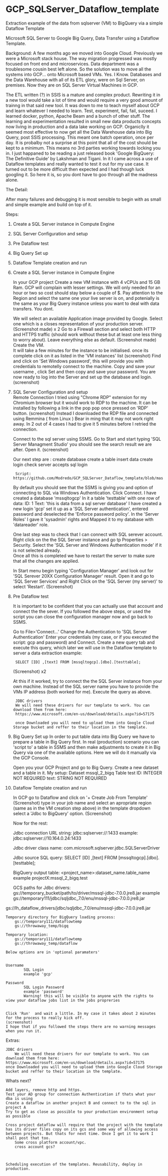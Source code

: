 # GCP_SQLServer_Dataflow_template

Extraction example of the data from sqlserver (VM) to BigQuery via a simple Dataflow Template

Microsoft SQL Server to Google Big Query, Data Transfer using a Dataflow Template. 

Background:
A few months ago we moved into Google Cloud. Previously we were a Microsoft stack house. The way migration progressed was mostly focused on front end and microservices. Data department was a troublesome cousin best left alone. So the solution was to move all the systems into GCP... onto Microsoft based VMs. Yes. I Know. 
Databases and the Data Warehouse with all of its ETL glory, were on Sql Server, on premises. Now they are on SQL Server Virtual Machines in GCP. 

The ETL written (?) in SSIS is a mature and complex product. Rewriting it in a new tool would take a lot of time and would require a very good amount of trainng in that said new tool. It was down to me to teach myself about GCP and learn whatever I needed to learn. Test, experiment, fail, fail, suceed. I learned docker, python, Apache Beam and a bunch of other stuff. The learning and experimentation resulted in small new data products concepts now living in production and a data lake working on GCP. 
Organiclly it seemed most effective to now get all the Data Warehouse data into Big Query, post SSIS processing. This meant one batch operation, once per day. 
It is probalby not a surprise at this point that all of the cost should be kept to a minimum. This means no 3rd parties working towards locking you in. I just happaned to be reading a just released book 'Google BigQuery: The Definitive Guide' by Lakshman and Tigani. In it I came across a use of Dataflow templates and really wanted to test it out for my use case. It turned out to be more difficult then expected and I had though luck googling it. So here it is, so you dont have to goo through all the madness alone. 

The Detail: 

After many failures and debugging it is most sensible to begin with as small and simple example and build on top of it. 

Steps:
1. Create a SQL Server instance in Compute Engine
2. SQL Server Configuration and setup 
3. Pre Dataflow test 
4. Big Query Set up 
5. Dataflow Template creation and run 


1.	Create a SQL Server instance in Compute Engine
		
	In your GCP project Create a new VM instance with 4 vCPUs and 15 GB Ram. GCP will complain with lesser settings. We will only needed for an hour or two so cost should stay below a couple of $. Pay attention to the Region and select the same one your live server is on, and potenially is the same as your Big Query instance unless you want to deal with data transfers. You dont. 
	
	We will select an available Application image provided by Google. Select one which is a closes representation of your production server. 
	(Screenshot made) x 2
	Go to a Firewall section and select both HTTP and HTTPS traffic (should work without these but at least one less thing to worry about). Leave everything else as default. 
	(Screenshot made) 
	Create the VM. 	
	It will take a few minutes for the instance to be initialised. once its complete click on it as listed in the 'VM instances' list
	(screenshot)
	Find and click on 'Set Windows password', this will provide you with credentials to remotelly connect to the machine. Copy and save your username , click Set and then copy and save your password. You are now ready to log into the Server and set up the database and login. 
		(screenshot)
		
		
		
		
2. SQL Server Configuration and setup 	
	Remote Connection 
		I tried using "Chrome RDP" extension for my Chromium browser but it would work to RDP to the machine. It can be installed by following a link in the pop pop once pressed on 'RDP' button. 
	(screenshot)
	Instead I downloaded the RDP file and connected using Remmina ( from Linux )
	Bear in ming that it may not work right away. In 2 out of 4 cases I had to give it 5 minutes before I retried the connection. 
	
	Connect to the sql server using SSMS. 
	Go to Start and start typing 'SQL Server Managment Studio' you should see the search result we are after. Open it. 
	(screenshot) 
	
	Our next step are :	
		create database
		create a table
		insert data 
		create login
		check server accepts sql login 
		
		Script: https://github.com/Modredo/GCP_SQLServer_Dataflow_template/blob/master/script.sql 
	
	By default you should see that the SSMS is giving you and option of connecting to SQL via Windows Authentication. Click Connect. 
		I have created a database 'mssqltogcp'
		In it a table 'testtable' with one row of data: 
			ID:		1
			Text:	'this is data from a sql server database'
		I have created a new login 'gcp' set it up as a 'SQL  Server authentication', entered password and deselected the 'Enforce password policy'. 
		In the 'Server Roles' I gave it 'sysadmin' rights and Mapped it to my database with 'datareader' role. 
			
	One last step was to check that I can connect with SQL serever account. Right click on the the SQL Server instance and go tp Properties > Security. Select the 'SQL Server and Windows Authentication mode'  if it is not selected already.  
	Once all this is completed we have to restart the server to make sure that all the changes are applied. 
	
	In Start menu begin typing 'Configuration Manager' and look out for 'SQL Serever 20XX Configuration Manager' result. Open it and go to 'SQL Server Services' and Right Click on the 'SQL Server (my server)' to select 'Restart'. 
	(Screenshot) 
	
	
3. Pre Dataflow test 	
	
	It is important to be confident that you can actually use that account and connect the the sever. If you followed the above steps, or used the script you can close the configuration manager now and go back to SSMS. 
	
	Go to File>'Connect...' 
	Change the Authentication to 'SQL Server Authentication'
	Enter your credentials (my case, or if you executed the script: gcp and password) and Connect. Create a new query tab and execute this query, which later we will use in the Dataflow template to server a data extraction example:
		
		SELECT [ID] ,[text] FROM [mssqltogcp].[dbo].[testtable];

	(Screenshot)  x2
	
	At this if it worked, try to connect the the SQL Server instance from your own machine. Instead of the SQL server name you have to provide the VMs IP address (both worked for me). Execute the query as above.	
	

		JDBC drivers 
		We will need these drivers for our template to work. You can download them from here: 
		https://www.microsoft.com/en-us/download/details.aspx?id=57175
		
		once Downloaded you will need to upload them into Google Cloud Storage bucket and reffer to their location in the template.

	
	
	
4. Big Query Set up 
	In order to put table data into Big Query we have to prepare a table in Big Query first. In real (production) scenario you can 'script to' a table in SSMS and then make adjustments to create it in Big Query via one of the available options. Here we will do it manually via the GCP Console. 
	
	Open you your GCP Project and go to Big Query. 
	Create a new dataset and a table in it. My setup: 
		Dataset 	mssql_2_bigq 
		Table 		test 
					ID: INTEGER NOT REQUIRED
					text: STRING NOT REQUIRED
	
	
	
5. Dataflow Template creation and run 	
	
	In GCP go to Dataflow and click on '+ Create Job From Template'
	(Screenshot) 
	type in your job name and select an apropriate region (same as in the VM creation step above) 
	in the template dropdown select a 'Jdbc to BigQuery' option. 
	(Screenshot) 
	
	Now for the rest: 
	
	Jdbc connection URL string: 
		jdbc:sqlserver://<IP>:1433
		example: jdbc:sqlserver://10.164.0.24:1433
	
	
	Jdbc driver class name:
		com.microsoft.sqlserver.jdbc.SQLServerDriver
		
	
	Jdbc source SQL query:
		SELECT [ID] ,[text] FROM [mssqltogcp].[dbo].[testtable];
		
	
	BigQuery output table:
		<project_name>:dataset_name.table_name
		example projectX:mssql_2_bigq.test
		
		
	GCS paths for Jdbc drivers: 
		gs://temporary_bucket/path/to/driver/mssql-jdbc-7.0.0.jre8.jar
		example gs://temporary111/jdbc/sqljdbc_7.0/enu/mssql-jdbc-7.0.0.jre8.jar
			
gs://lh_dataflow_drivers/jdbc/sqljdbc_7.0/enu/mssql-jdbc-7.0.0.jre8.jar
	
	Temporary directory for BigQuery loading process:
		gs://temporary111/dataflowtemp
		gs://throwaway_temp/bigq
	
	Temporary location: 
		gs://temporary111/dataflowtemp
		gs://throwaway_temp/dataflow
	
	Below options are in 'optional paramaters' 
	
	
	Username
			SQL Login
			example 'gcp'
			
	Password 
			SQL Login Password 
			example 'password'
			Warning! this will be visible to anyone with the rights to view your dataflow jobs list in the jobs propreries 
	
	
	Click 'Run'  and wait a little. In my case it takes about 2 minutes for the process to really kick off. 
	(screenshot) 
	I hope that if you followed the steps there are no warning messages when you run it. 
	
	
Extras: 

	JDBC drivers 
		We will need these drivers for our template to work. You can download them from here: 
	https://www.microsoft.com/en-us/download/details.aspx?id=57175
	once Downloaded you will need to upload them into Google Cloud Storage bucket and reffer to their location in the template.
	
Whats next? 

	Add layers, remove http and https. 
	Test your AD group for connection Authentication if thats what your dba is using 
	Create a dataflow in another project B and connect to to the sql in project A 
	Try to get as close as possible to your production environment setup as possible
	
	Cross project dataflow will require that the project with the template has its driver files copy on its gcs and some way of allowing access between projects. But thats for next time. Once I get it to work I shall post that too. 
		Some cross platform account/vpc.
		cross account gcs? 
		
	

	Scheduling execution of the templates. Reusability, deploy in production.
	

	
	

	
	
	
	
	
	
	
	
	
	
	
	 
	
